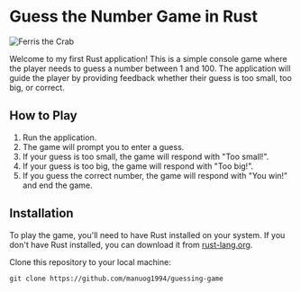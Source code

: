 # Guess the Number Game in Rust

![Ferris the Crab](https://rustacean.net/assets/rustacean-orig-noshadow.svg)

Welcome to my first Rust application! This is a simple console game where the player needs to guess a number between 1 and 100. The application will guide the player by providing feedback whether their guess is too small, too big, or correct.

## How to Play

1. Run the application.
2. The game will prompt you to enter a guess.
3. If your guess is too small, the game will respond with "Too small!".
4. If your guess is too big, the game will respond with "Too big!".
5. If you guess the correct number, the game will respond with "You win!" and end the game.

## Installation

To play the game, you'll need to have Rust installed on your system. If you don't have Rust installed, you can download it from [rust-lang.org](https://www.rust-lang.org/).

Clone this repository to your local machine:

```
git clone https://github.com/manuog1994/guessing-game
```